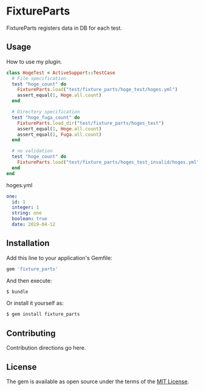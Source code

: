 # FixtureParts
FixtureParts registers data in DB for each test.

## Usage
How to use my plugin.

```ruby
class HogeTest < ActiveSupport::TestCase
  # File specification
  test "hoge_count" do
    FixtureParts.load("test/fixture_parts/hoge_test/hoges.yml")
    assert_equal(1, Hoge.all.count)
  end

  # Directory specification
  test "hoge_fuga_count" do
    FixtureParts.load_dir("test/fixture_parts/hoges_test")
    assert_equal(1, Hoge.all.count)
    assert_equal(1, Fuga.all.count)
  end

  # no validation
  test "hoge_count" do
    FixtureParts.load("test/fixture_parts/hoges_test_invalid/hoges.yml", valid: false)
  end
end
```

hoges.yml
```yml
one:
  id: 1
  integer: 1
  string: one
  boolean: true
  date: 2019-04-12
```

## Installation
Add this line to your application's Gemfile:

```ruby
gem 'fixture_parts'
```

And then execute:
```bash
$ bundle
```

Or install it yourself as:
```bash
$ gem install fixture_parts
```

## Contributing
Contribution directions go here.

## License
The gem is available as open source under the terms of the [MIT License](https://opensource.org/licenses/MIT).
